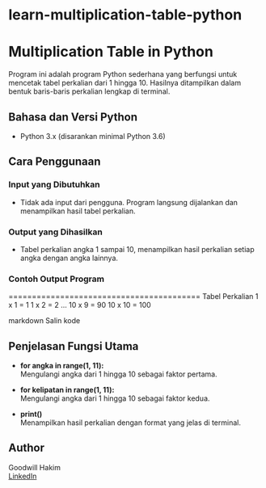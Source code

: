 # learn-multiplication-table-python
# Multiplication Table in Python

Program ini adalah program Python sederhana yang berfungsi untuk mencetak tabel perkalian dari 1 hingga 10. Hasilnya ditampilkan dalam bentuk baris-baris perkalian lengkap di terminal.

## Bahasa dan Versi Python

- Python 3.x (disarankan minimal Python 3.6)

## Cara Penggunaan

### Input yang Dibutuhkan

- Tidak ada input dari pengguna. Program langsung dijalankan dan menampilkan hasil tabel perkalian.

### Output yang Dihasilkan

- Tabel perkalian angka 1 sampai 10, menampilkan hasil perkalian setiap angka dengan angka lainnya.

### Contoh Output Program

=========================================
Tabel Perkalian
1 x 1 = 1
1 x 2 = 2
...
10 x 9 = 90
10 x 10 = 100

markdown
Salin kode

## Penjelasan Fungsi Utama

- **for angka in range(1, 11):**  
  Mengulangi angka dari 1 hingga 10 sebagai faktor pertama.

- **for kelipatan in range(1, 11):**  
  Mengulangi angka dari 1 hingga 10 sebagai faktor kedua.

- **print()**  
  Menampilkan hasil perkalian dengan format yang jelas di terminal.

## Author

Goodwill Hakim  
[LinkedIn](https://www.linkedin.com/in/goodwill-hakim-438b88371)

